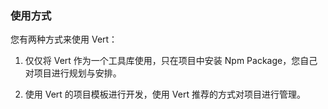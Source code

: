 ### 使用方式

您有两种方式来使用 Vert：

1. 仅仅将 Vert 作为一个工具库使用，只在项目中安装 Npm Package，您自己对项目进行规划与安排。

2. 使用 Vert 的项目模板进行开发，使用 Vert 推荐的方式对项目进行管理。

